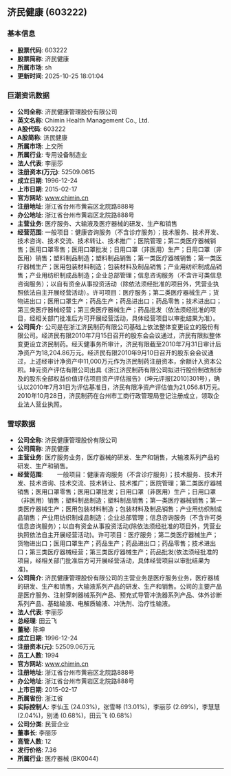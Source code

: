 ## 济民健康 (603222)

### 基本信息

- **股票代码**: 603222
- **股票简称**: 济民健康
- **所属市场**: sh
- **更新时间**: 2025-10-25 18:01:04

### 巨潮资讯数据

- **公司全称**: 济民健康管理股份有限公司
- **英文名称**: Chimin Health Management Co., Ltd.
- **A股代码**: 603222
- **A股简称**: 济民健康
- **所属市场**: 上交所
- **所属行业**: 专用设备制造业
- **法人代表**: 李丽莎
- **注册资本(万元)**: 52509.0615
- **成立日期**: 1996-12-24
- **上市日期**: 2015-02-17
- **官方网站**: www.chimin.cn
- **注册地址**: 浙江省台州市黄岩区北院路888号
- **办公地址**: 浙江省台州市黄岩区北院路888号
- **主营业务**: 医疗服务、大输液及医疗器械的研发、生产和销售
- **经营范围**: 一般项目：健康咨询服务（不含诊疗服务）；技术服务、技术开发、技术咨询、技术交流、技术转让、技术推广；医院管理；第二类医疗器械销售；医用口罩零售；医用口罩批发；日用口罩（非医用）生产；日用口罩（非医用）销售；塑料制品制造；塑料制品销售；第一类医疗器械销售；第一类医疗器械生产；医用包装材料制造；包装材料及制品销售；产业用纺织制成品销售；产业用纺织制成品制造；企业总部管理；信息咨询服务（不含许可类信息咨询服务）；以自有资金从事投资活动（除依法须经批准的项目外，凭营业执照依法自主开展经营活动）。许可项目：医疗服务；第二类医疗器械生产；货物进出口；医用口罩生产；药品生产；药品进出口；药品零售；技术进出口；第三类医疗器械经营；第三类医疗器械生产；药品批发（依法须经批准的项目，经相关部门批准后方可开展经营活动，具体经营项目以审批结果为准）。
- **公司简介**: 公司是在浙江济民制药有限公司基础上依法整体变更设立的股份有限公司。经济民有限2010年7月15日召开的股东会会议通过，济民有限拟整体变更设立济民制药。经天健事务所审计，济民有限截至2010年7月31日审计后净资产为18,204.86万元。经济民有限2010年9月10日召开的股东会会议通过，上述经审计净资产中11,000万元作为济民制药注册资本，余额计入资本公积。坤元资产评估有限公司出具《浙江济民制药有限公司拟进行股份制改制涉及的股东全部权益价值评估项目资产评估报告》（坤元评报[2010]301号），确认以2010年7月31日为评估基准日，济民有限净资产评估值为21,056.81万元。2010年10月28日，济民制药在台州市工商行政管理局登记注册成立，领取企业法人营业执照。

### 雪球数据

- **公司全称**: 济民健康管理股份有限公司
- **公司简称**: 济民健康
- **主营业务**: 医疗服务业务，医疗器械的研发、生产和销售，大输液系列产品的研发、生产和销售。
- **经营范围**: 　　一般项目：健康咨询服务（不含诊疗服务）；技术服务、技术开发、技术咨询、技术交流、技术转让、技术推广；医院管理；第二类医疗器械销售；医用口罩零售；医用口罩批发；日用口罩（非医用）生产；日用口罩（非医用）销售；塑料制品制造；塑料制品销售；第一类医疗器械销售；第一类医疗器械生产；医用包装材料制造；包装材料及制品销售；产业用纺织制成品销售；产业用纺织制成品制造；企业总部管理；信息咨询服务（不含许可类信息咨询服务）；以自有资金从事投资活动(除依法须经批准的项目外，凭营业执照依法自主开展经营活动)。许可项目：医疗服务；第二类医疗器械生产；货物进出口；医用口罩生产；药品生产；药品进出口；药品零售；技术进出口；第三类医疗器械经营；第三类医疗器械生产；药品批发(依法须经批准的项目，经相关部门批准后方可开展经营活动，具体经营项目以审批结果为准)。
- **公司简介**: 济民健康管理股份有限公司的主营业务是医疗服务业务，医疗器械的研发、生产和销售，大输液系列产品的研发、生产和销售。公司的主要产品是医疗服务、注射穿刺器械系列产品、预充式导管冲洗器系列产品、体外诊断系列产品、基础输液、电解质输液、冲洗剂、治疗性输液。
- **法人代表**: 李丽莎
- **总经理**: 田云飞
- **董秘**: 陈坤
- **成立日期**: 1996-12-24
- **注册资本(元)**: 52509.06万元
- **员工人数**: 1994
- **官方网站**: www.chimin.cn
- **注册地址**: 浙江省台州市黄岩区北院路888号
- **办公地址**: 浙江省台州市黄岩区北院路888号
- **上市日期**: 2015-02-17
- **所属省份**: 浙江省
- **实际控制人**: 李仙玉 (24.03%)，张雪琴 (13.01%)，李丽莎 (2.69%)，李慧慧 (2.04%)，别涌 (0.68%)，田云飞 (0.68%)
- **公司分类**: 民营企业
- **董事长**: 李丽莎
- **高管人数**: 12
- **发行价格**: 7.36
- **所属行业**: 医疗器械 (BK0044)

---